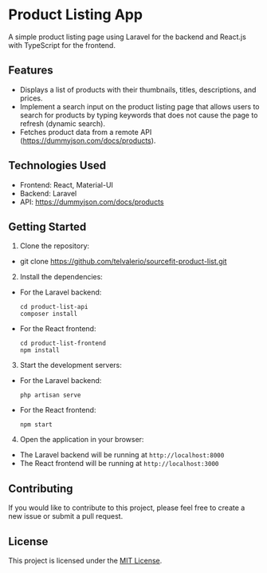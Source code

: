 # Product Listing App

A simple product listing page using Laravel for the backend and React.js with TypeScript for
the frontend.

## Features

- Displays a list of products with their thumbnails, titles, descriptions, and prices.
- Implement a search input on the product listing page that allows users to search for products by typing keywords that does not cause the page to refresh (dynamic search).
- Fetches product data from a remote API (https://dummyjson.com/docs/products).

## Technologies Used

- Frontend: React, Material-UI
- Backend: Laravel
- API: https://dummyjson.com/docs/products

## Getting Started

1. Clone the repository:
-  git clone https://github.com/telvalerio/sourcefit-product-list.git


2. Install the dependencies:
- For the Laravel backend:
  ```
  cd product-list-api
  composer install
  ```
- For the React frontend:
  ```
  cd product-list-frontend
  npm install
  ```

3. Start the development servers:
- For the Laravel backend:
  ```
  php artisan serve
  ```
- For the React frontend:
  ```
  npm start
  ```

4. Open the application in your browser:
- The Laravel backend will be running at `http://localhost:8000`
- The React frontend will be running at `http://localhost:3000`

## Contributing

If you would like to contribute to this project, please feel free to create a new issue or submit a pull request.

## License

This project is licensed under the [MIT License](LICENSE).
